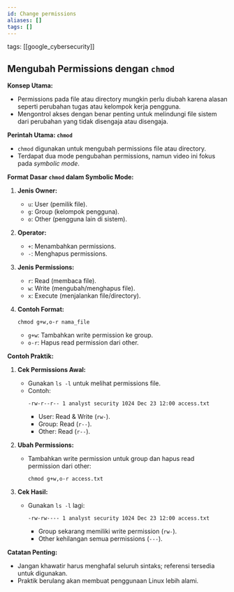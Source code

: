 ```yaml
---
id: Change permissions
aliases: []
tags: []
---
```


tags: [[google_cybersecurity]]

## Mengubah Permissions dengan `chmod`

**Konsep Utama:**

- Permissions pada file atau directory mungkin perlu diubah karena alasan seperti perubahan tugas atau kelompok kerja pengguna.
- Mengontrol akses dengan benar penting untuk melindungi file sistem dari perubahan yang tidak disengaja atau disengaja.

**Perintah Utama: `chmod`**

- `chmod` digunakan untuk mengubah permissions file atau directory.
- Terdapat dua mode pengubahan permissions, namun video ini fokus pada _symbolic mode_.

**Format Dasar `chmod` dalam Symbolic Mode:**

1. **Jenis Owner:**

   - `u`: User (pemilik file).
   - `g`: Group (kelompok pengguna).
   - `o`: Other (pengguna lain di sistem).

2. **Operator:**

   - `+`: Menambahkan permissions.
   - `-`: Menghapus permissions.

3. **Jenis Permissions:**

   - `r`: Read (membaca file).
   - `w`: Write (mengubah/menghapus file).
   - `x`: Execute (menjalankan file/directory).

4. **Contoh Format:**
   ```
   chmod g+w,o-r nama_file
   ```
   - `g+w`: Tambahkan write permission ke group.
   - `o-r`: Hapus read permission dari other.

**Contoh Praktik:**

1. **Cek Permissions Awal:**

   - Gunakan `ls -l` untuk melihat permissions file.
   - Contoh:
     ```
     -rw-r--r-- 1 analyst security 1024 Dec 23 12:00 access.txt
     ```
     - User: Read & Write (`rw-`).
     - Group: Read (`r--`).
     - Other: Read (`r--`).

2. **Ubah Permissions:**

   - Tambahkan write permission untuk group dan hapus read permission dari other:
     ```
     chmod g+w,o-r access.txt
     ```

3. **Cek Hasil:**
   - Gunakan `ls -l` lagi:
     ```
     -rw-rw---- 1 analyst security 1024 Dec 23 12:00 access.txt
     ```
     - Group sekarang memiliki write permission (`rw-`).
     - Other kehilangan semua permissions (`---`).

**Catatan Penting:**

- Jangan khawatir harus menghafal seluruh sintaks; referensi tersedia untuk digunakan.
- Praktik berulang akan membuat penggunaan Linux lebih alami.
